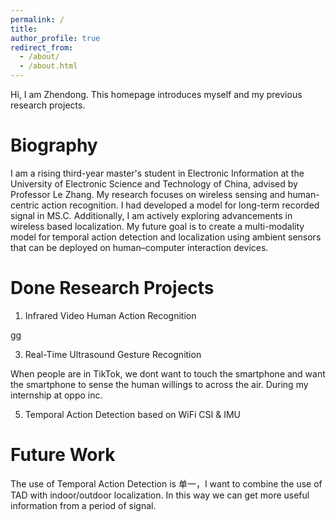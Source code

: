 ```yaml
---
permalink: /
title: 
author_profile: true
redirect_from: 
  - /about/
  - /about.html
---
```


Hi, I am Zhendong. This homepage introduces myself and my previous research projects. 

Biography
======
I am a rising third-year master's student in Electronic Information at the University of Electronic Science and Technology of China, advised by Professor Le Zhang. My research focuses on wireless sensing and human-centric action recognition. I had developed a model for long-term recorded signal in MS.C. Additionally, I am actively exploring advancements in wireless based localization. My future goal is to create a multi-modality model for temporal action detection and localization using ambient sensors that can be deployed on human–computer interaction devices.

Done Research Projects
======
1. Infrared Video Human Action Recognition

[gg](/images/Sit.png)

3. Real-Time Ultrasound Gesture Recognition

When people are in TikTok, we dont want to touch the smartphone and want the smartphone to sense the human willings to across the air. During my internship at oppo inc. 

5. Temporal Action Detection based on WiFi CSI & IMU


Future Work
======

The use of Temporal Action Detection is 单一，I want to combine the use of TAD with indoor/outdoor localization. In this way we can get more useful information from a period of signal.
